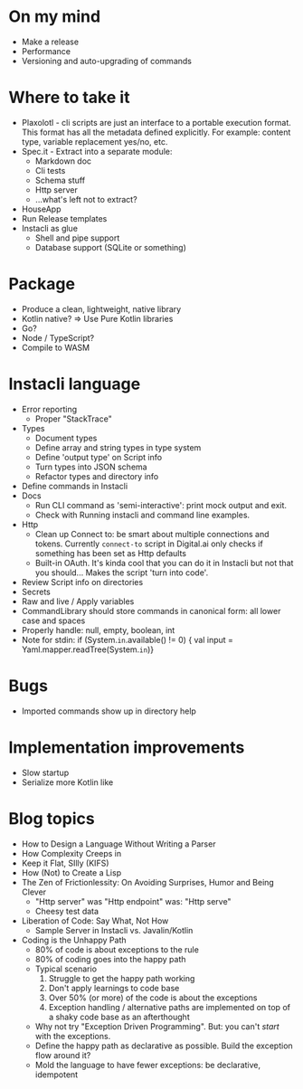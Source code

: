 # On my mind

* Make a release
* Performance
* Versioning and auto-upgrading of commands

# Where to take it

* Plaxolotl - cli scripts are just an interface to a portable execution format. This format has all the metadata defined
  explicitly. For example: content type, variable replacement yes/no, etc.
* Spec.it - Extract into a separate module:
    * Markdown doc
    * Cli tests
    * Schema stuff
    * Http server
    * ...what's left not to extract?
* HouseApp
* Run Release templates
* Instacli as glue
    * Shell and pipe support
    * Database support (SQLite or something)

# Package

* Produce a clean, lightweight, native library
* Kotlin native? => Use Pure Kotlin libraries
* Go?
* Node / TypeScript?
* Compile to WASM

# Instacli language

* Error reporting
    * Proper "StackTrace"
* Types
    * Document types
    * Define array and string types in type system
    * Define 'output type' on Script info
    * Turn types into JSON schema
    * Refactor types and directory info
* Define commands in Instacli
* Docs
    * Run CLI command as 'semi-interactive': print mock output and exit.
    * Check with Running instacli and command line examples.
* Http
    * Clean up Connect to: be smart about multiple connections and tokens. Currently `connect-to` script in Digital.ai
      only checks if something has been set as Http defaults
    * Built-in OAuth. It's kinda cool that you can do it in Instacli but not that you should... Makes the script 'turn
      into code'.
* Review Script info on directories
* Secrets
* Raw and live / Apply variables
* CommandLibrary should store commands in canonical form: all lower case and spaces
* Properly handle: null, empty, boolean, int
* Note for stdin:
  if (System.`in`.available() != 0) { val input = Yaml.mapper.readTree(System.`in`)}

# Bugs

* Imported commands show up in directory help

# Implementation improvements

* Slow startup
* Serialize more Kotlin like

# Blog topics

* How to Design a Language Without Writing a Parser
* How Complexity Creeps in
* Keep it Flat, SIlly (KIFS)
* How (Not) to Create a Lisp
* The Zen of Frictionlessity: On Avoiding Surprises, Humor and Being Clever
    * "Http server" was "Http endpoint" was: "Http serve"
    * Cheesy test data
* Liberation of Code: Say What, Not How
    * Sample Server in Instacli vs. Javalin/Kotlin
* Coding is the Unhappy Path
    * 80% of code is about exceptions to the rule
    * 80% of coding goes into the happy path
    * Typical scenario
        1. Struggle to get the happy path working
        2. Don't apply learnings to code base
        3. Over 50% (or more) of the code is about the exceptions
        4. Exception handling / alternative paths are implemented on top of a shaky code base as an afterthought
    * Why not try "Exception Driven Programming". But: you can't _start_ with the exceptions.
    * Define the happy path as declarative as possible. Build the exception flow around it?
    * Mold the language to have fewer exceptions: be declarative, idempotent
